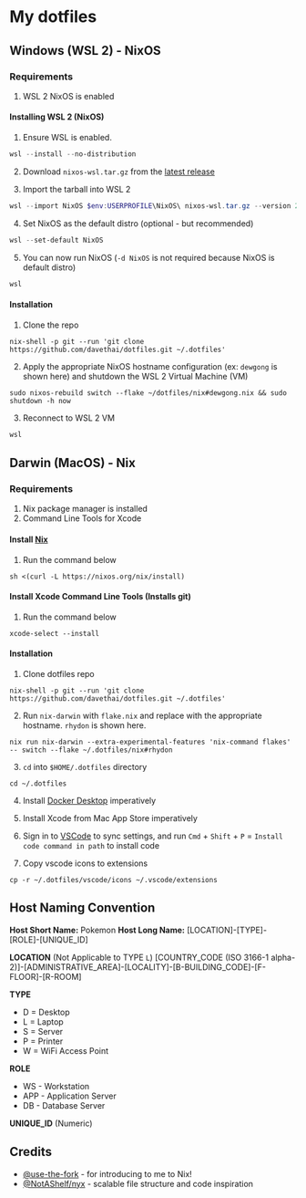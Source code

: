 # My dotfiles

## Windows (WSL 2) - NixOS

### Requirements

1. WSL 2 NixOS is enabled

#### Installing WSL 2 (NixOS)

1. Ensure WSL is enabled.

```powershell
wsl --install --no-distribution
```

2. Download `nixos-wsl.tar.gz` from the [latest release](https://github.com/nix-community/NixOS-WSL/releases/latest)

3. Import the tarball into WSL 2

```powershell
wsl --import NixOS $env:USERPROFILE\NixOS\ nixos-wsl.tar.gz --version 2
```

4. Set NixOS as the default distro (optional - but recommended)

```powershell
wsl --set-default NixOS
```

5. You can now run NixOS (`-d NixOS` is not required because NixOS is default distro)

```powershell
wsl
```

#### Installation

1. Clone the repo

```shell
nix-shell -p git --run 'git clone https://github.com/davethai/dotfiles.git ~/.dotfiles'
```

2. Apply the appropriate NixOS hostname configuration (ex: `dewgong` is shown here) and shutdown the WSL 2 Virtual Machine (VM)

```shell
sudo nixos-rebuild switch --flake ~/dotfiles/nix#dewgong.nix && sudo shutdown -h now
```

3. Reconnect to WSL 2 VM

```powershell
wsl
```

## Darwin (MacOS) - Nix

### Requirements

1. Nix package manager is installed
2. Command Line Tools for Xcode

#### Install [Nix](https://nixos.org/download/)

1. Run the command below

```shell
sh <(curl -L https://nixos.org/nix/install)
```

#### Install Xcode Command Line Tools (Installs git)

1. Run the command below

```shell
xcode-select --install
```

#### Installation

1. Clone dotfiles repo

```shell
nix-shell -p git --run 'git clone https://github.com/davethai/dotfiles.git ~/.dotfiles'
```

2. Run `nix-darwin` with `flake.nix` and replace with the appropriate hostname. `rhydon` is shown here.

```shell
nix run nix-darwin --extra-experimental-features 'nix-command flakes' -- switch --flake ~/.dotfiles/nix#rhydon
```

3. `cd` into `$HOME/.dotfiles` directory

```shell
cd ~/.dotfiles
```

4. Install [Docker Desktop](https://docs.docker.com/desktop/setup/install/mac-install/) imperatively

5. Install Xcode from Mac App Store imperatively

6. Sign in to [VSCode](https://code.visualstudio.com/) to sync settings, and run `Cmd` + `Shift` + `P` = `Install code command in path` to install code

7. Copy vscode icons to extensions

```shell
cp -r ~/.dotfiles/vscode/icons ~/.vscode/extensions
```

## Host Naming Convention

**Host Short Name:** Pokemon
**Host Long Name:** [LOCATION]-[TYPE]-[ROLE]-[UNIQUE_ID]

**LOCATION** (Not Applicable to TYPE `L`)
[COUNTRY_CODE (ISO 3166-1 alpha-2)]-[ADMINISTRATIVE_AREA]-[LOCALITY]-[B-BUILDING_CODE]-[F-FLOOR]-[R-ROOM]

**TYPE**

- D = Desktop
- L = Laptop
- S = Server
- P = Printer
- W = WiFi Access Point

**ROLE**

- WS - Workstation
- APP - Application Server
- DB - Database Server

**UNIQUE_ID** (Numeric)

## Credits

- [@use-the-fork](https://github.com/use-the-fork) - for introducing to me to Nix!
- [@NotAShelf/nyx](https://github.com/NotAShelf/nyx) - scalable file structure and code inspiration
